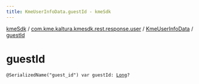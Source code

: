 ```yaml
---
title: KmeUserInfoData.guestId - kmeSdk
---
```


[kmeSdk](../../index.html) / [com.kme.kaltura.kmesdk.rest.response.user](../index.html) / [KmeUserInfoData](index.html) / [guestId](./guest-id.html)

# guestId

`@SerializedName("guest_id") var guestId: `[`Long`](https://kotlinlang.org/api/latest/jvm/stdlib/kotlin/-long/index.html)`?`